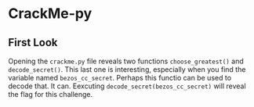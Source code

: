 # CrackMe-py

## First Look

Opening the `crackme.py` file reveals two functions `choose_greatest()` and `decode_secret()`. This last one is interesting, especially when you find the variable named `bezos_cc_secret`. Perhaps this functio can be used to decode that. It can. Eexcuting `decode_secret(bezos_cc_secret)` will reveal the flag for this challenge.